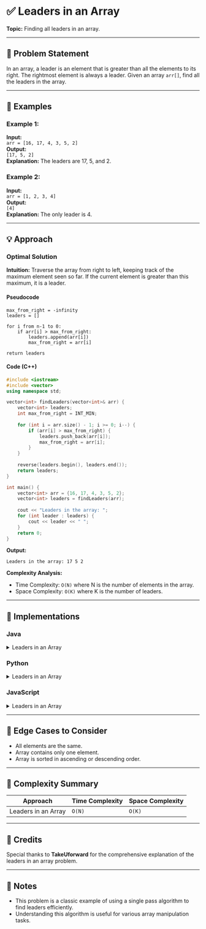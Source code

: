 # ✅ Leaders in an Array

**Topic:** Finding all leaders in an array.

---

## 📌 Problem Statement

In an array, a leader is an element that is greater than all the elements to its right. The rightmost element is always a leader. Given an array `arr[]`, find all the leaders in the array.

---

## 🧪 Examples

### Example 1:
**Input:**  
`arr = [16, 17, 4, 3, 5, 2]`  
**Output:**  
`[17, 5, 2]`  
**Explanation:** The leaders are 17, 5, and 2.

### Example 2:
**Input:**  
`arr = [1, 2, 3, 4]`  
**Output:**  
`[4]`  
**Explanation:** The only leader is 4.

---

## 💡 Approach

### Optimal Solution

**Intuition:** Traverse the array from right to left, keeping track of the maximum element seen so far. If the current element is greater than this maximum, it is a leader.

#### Pseudocode
```
max_from_right = -infinity
leaders = []

for i from n-1 to 0:
    if arr[i] > max_from_right:
        leaders.append(arr[i])
        max_from_right = arr[i]

return leaders
```

#### Code (C++)
```cpp
#include <iostream>
#include <vector>
using namespace std;

vector<int> findLeaders(vector<int>& arr) {
    vector<int> leaders;
    int max_from_right = INT_MIN;
    
    for (int i = arr.size() - 1; i >= 0; i--) {
        if (arr[i] > max_from_right) {
            leaders.push_back(arr[i]);
            max_from_right = arr[i];
        }
    }
    
    reverse(leaders.begin(), leaders.end());
    return leaders;
}

int main() {
    vector<int> arr = {16, 17, 4, 3, 5, 2};
    vector<int> leaders = findLeaders(arr);
    
    cout << "Leaders in the array: ";
    for (int leader : leaders) {
        cout << leader << " ";
    }
    return 0;
}
```

**Output:**
```
Leaders in the array: 17 5 2
```

**Complexity Analysis:**
- Time Complexity: `O(N)` where N is the number of elements in the array.
- Space Complexity: `O(K)` where K is the number of leaders.

---

## 🧷 Implementations

### Java

<details>
<summary>Leaders in an Array</summary>

```java
import java.util.ArrayList;

public class Main {
    static ArrayList<Integer> findLeaders(int[] arr) {
        ArrayList<Integer> leaders = new ArrayList<>();
        int maxFromRight = Integer.MIN_VALUE;
        
        for (int i = arr.length - 1; i >= 0; i--) {
            if (arr[i] > maxFromRight) {
                leaders.add(arr[i]);
                maxFromRight = arr[i];
            }
        }
        
        Collections.reverse(leaders);
        return leaders;
    }
    
    public static void main(String[] args) {
        int[] arr = {16, 17, 4, 3, 5, 2};
        ArrayList<Integer> leaders = findLeaders(arr);
        
        System.out.print("Leaders in the array: ");
        for (int leader : leaders) {
            System.out.print(leader + " ");
        }
    }
}
```

</details>

### Python

<details>
<summary>Leaders in an Array</summary>

```python
def find_leaders(arr):
    leaders = []
    max_from_right = float('-inf')
    
    for i in range(len(arr) - 1, -1, -1):
        if arr[i] > max_from_right:
            leaders.append(arr[i])
            max_from_right = arr[i]
    
    return leaders[::-1]

arr = [16, 17, 4, 3, 5, 2]
leaders = find_leaders(arr)
print("Leaders in the array:", leaders)
```

</details>

### JavaScript

<details>
<summary>Leaders in an Array</summary>

```javascript
function findLeaders(arr) {
    let leaders = [];
    let maxFromRight = -Infinity;
    
    for (let i = arr.length - 1; i >= 0; i--) {
        if (arr[i] > maxFromRight) {
            leaders.push(arr[i]);
            maxFromRight = arr[i];
        }
    }
    
    return leaders.reverse();
}

let arr = [16, 17, 4, 3, 5, 2];
let leaders = findLeaders(arr);
console.log("Leaders in the array:", leaders);
```

</details>

---

## 🧭 Edge Cases to Consider

* All elements are the same.
* Array contains only one element.
* Array is sorted in ascending or descending order.

---

## 🧾 Complexity Summary

| Approach                | Time Complexity | Space Complexity |
| ----------------------- | --------------- | ---------------- |
| Leaders in an Array     | `O(N)`          | `O(K)`           |

---

## 🙌 Credits

Special thanks to **TakeUforward** for the comprehensive explanation of the leaders in an array problem.

---

## 📣 Notes

* This problem is a classic example of using a single pass algorithm to find leaders efficiently.
* Understanding this algorithm is useful for various array manipulation tasks.
